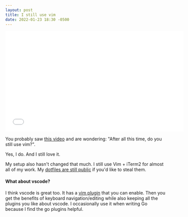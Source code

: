 ```yaml
---
layout: post
title: I still use vim
date: 2022-01-23 18:30 -0500
---
```


<iframe width="560" height="315" src="//www.youtube.com/embed/_NUO4JEtkDw?rel=0" frameborder="0" allowfullscreen></iframe>

You probably saw [this video](https://www.youtube.com/watch?v=_NUO4JEtkDw) and are wondering: "After all this time, do you still use vim?".

Yes, I do. And I still love it.

My setup also hasn't changed that much. I still use Vim + iTerm2 for almost all of my work. My [dotfiles are still public](https://github.com/mscoutermarsh/dotfiles) if you'd like to steal them.

#### What about vscode?

I think vscode is great too. It has a [vim plugin](https://marketplace.visualstudio.com/items?itemName=vscodevim.vim) that you can enable. Then you get the benefits of keyboard navigation/editing while also keeping all the plugins you like about vscode.
I occasionally use it when writing Go because I find the go plugins helpful.
